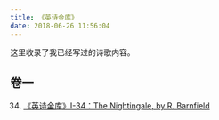 ```yaml
---
title: 《英诗金库》
date: 2018-06-26 11:56:04
---
```


这里收录了我已经写过的诗歌内容。

## 卷一

34. [《英诗金库》I-34：The Nightingale, by R. Barnfield](/post/the-nightingale-by-r-barnfield)
